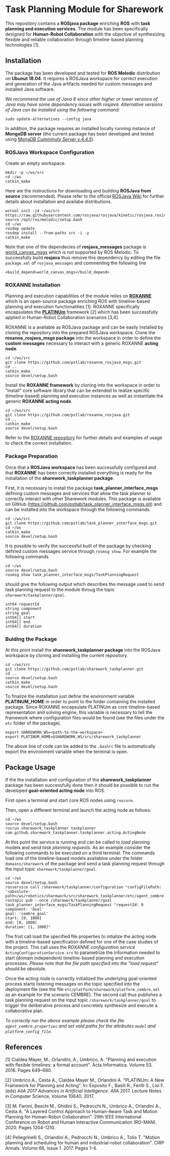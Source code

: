 # Task Planning Module for Sharework

This repository contains a **ROSjava package** enriching **ROS** with **task planning and execution services**. The module has been specifically 
designed for **Human-Robot Collaboration** with the objective of synthesizing flexible and reliable collaboration through timeline-based planning 
technologies [1].

## Installation

The package has been developed and tested for **ROS Melodic** distribution on **Ubunut 18.04**. It requires a ROSJava workspace for correct 
execution and generation of the Java artifacts needed for custom messages and installed Java software.

_We recommend the use of Java 8 since other higher or lower versions of Java may have some dependency issues with rosjava. Alternative 
versions of Java can be installed using the following command:_ 

```sudo update-alternatives --config java```

In addition, the package requires an installed locally running instance of **MongoDB server** (the current package has been 
developed and tested using [_MongDB Cumminuty Server v.4.4.5_](https://www.mongodb.com/try/download/community)). 

### ROSJava Workspace Configuration

Create an empty workspace.

```
mkdir -p ~/ws/src
cd ~/ws
catkin_make
```

Here are the instructions for downloading and building **ROSJava from source** (recommended). Please refer to the official 
[ROSJava Wiki](http://wiki.ros.org/rosjava) for further details about installation and availabe distributions.

```
wstool init -j4 ~/ws/src https://raw.githubusercontent.com/rosjava/rosjava/kinetic/rosjava.rosinstall
source /opt/ros/melodic/setup.bash
cd ~/ws
rosdep update
rosdep install --from-paths src -i -y
catkin_make
```

Note that one of the dependecies of **rosjava_messages** package is [world_canvas_msgs](http://wiki.ros.org/world_canvas_msgs) 
which is not supported by ROS Melodic. To successfully build **rosjava** thus remove this dependency by editing the file 
```package.xml``` of ```rosjava_messages``` and commenting the following line

```
<build_depend>world_canvas_msgs</build_depend>
```

### ROXANNE Installation

Planning and execution capabilities of the module relies on [**ROXANNE**](https://github.com/pstlab/roxanne_rosjava) which is an 
open-source package enriching ROS with timeline-based planning and execution functionalities [1]. ROXANNE specifically encapsulates
the [**PLATINUm**](https://github.com/pstlab/PLATINUm) framework [2] which has been successfully applied in Human-Robot Collaboration 
scenarios [3,4]. 

ROXANNE is a available as ROSJava package and can be easily installed by cloning the repository into the prepared ROSJava workspace. Clone the **roxanne_rosjava_msgs package** into the workspace in order to define the **custom messages** necessary to interact with a generic ROXANNE **acting node**.

```
cd ~/ws/src
git clone https://github.com/pstlab/roxanne_rosjava_msgs.git
cd ..
catkin_make
source devel/setup.bash
```

Install the **ROXANNE framework** by cloning into the workspace in order to "install" core software library that can be extended to realize 
specific (timeline-based) planning and execution instances as well as instantiate the generic **ROXANNE acting node**.

```
cd ~/ws/src
git clone https://github.com/pstlab/roxanne_rosjava.git
cd ..
catkin_make
source devel/setup.bash
```

Refer to the [ROXANNE repository](https://github.com/pstlab/roxanne_rosjava) for further details and examples of usage to check the correct installation.

### Package Preparation 

Once that a **ROSJava workspace** has been successfully configured and that **ROXANNE** has been correctly installed everything 
is ready for the installation of the **sharework_taskplanner package**. 

First, it is necessary to install the package **task_planner_interface_msgs** defining custom messages and services that allow the task planner to correctly interact with other Sharework modules. This package is available on GitHub (https://github.com/pstlab/task_planner_interface_msgs.git) and can be installed into the workspace through the following commands:

```
cd ~/ws/src
git clone https://github.com/pstlab/task_planner_interface_msgs.git
cd ~/ws
catkin_make
source devel/setup.bash
```

It is possible to verify the successful built of the package by checking defined custom messages service through ```rosmsg show```. For example the following commands

```
cd ~/ws
source devel/setup.bash
rosmsg show task_planner_interface_msgs/TaskPlanningRequest
```
should give the following output which describes the message used to send task planning request to the module throug the topic ```sharework/taskplanner/goal```.

```
int64 requestId
string component
string goal
int64[] start
int64[] end
int64[] duration
```

### Bulding the Package

At this point install the **sharework_taskplanner package** into the ROSJava workspace by cloning and installing the current repository.

```
cd ~/ws/src
git clone https://github.com/pstlab/sharework_taskplanner.git
cd ..
source devel/setup.bash
catkin_make
source devel/setup.bash
```

To finalize the installation just define the environment variable **PLATINUM_HOME** in order to point to the folder containing the installed package. Since ROXANNE encapsulate PLATINUm as core timeline-based representation and solving engine, this variable is necessary to tell the framework where configuration files would be found (see the files under the ```etc``` folder of the package).
 
```
export SHAREWORK_WS=<path-to-the-workspace>
export PLATINUM_HOME=$SHAREWORK_WS/src/sharework_taskplanner
```

The above line of code can be added to the ```.bashrc``` file to automatically export the environment variable when the terminal is open. 

## Package Usage 

If the the installation and configuration of the **sharework_taskplanner** package has been successfully done then it should be possible to run the developed **goal-oriented acting node** into ROS.

First open a terminal and start core ROS nodes using ```roscore```. 

Then, open a different terminal and launch the acting node as follows:

```
cd ~/ws
source devel/setup.bash
rosrun sharework_taskplanner taskplanner com.github.sharework_taskplanner.taskplanner.acting.ActingNode
```

At this point the service is running and can be called to _load_ planning models and send _task planning requests_. As an example consider the following commands to be executed on a third terminal. The commands load one of the timeline-based models availabine under the folder ```domains/sharework``` of the package and send a task planning request through the input topic ```sharework/taskplanner/goal```.

```
cd ~/ws
source devel/setup.bash
rosservice call /sharework/taskplanner/configuration "configFilePath: '<absolute-path>/ws/robotics/sharework/src/sharework_taskplanner/etc/agent_cembre.properties'"
rostopic pub --once /sharework/taskplanner/goal task_planner_interface_msgs/TaskPlanningRequest "requestId: 0
component: 'Goal'
goal: 'cembre_goal'
start: [0, 1000]
end: [0, 1000]
duration: [1, 1000]" 
```

The frist call load the specified file properties to intialize the acting node with a timeline-based specification defined for one of the case studies of the project. This call uses the _ROXANNE configuration service_ ```ActingConfigurationService.srv``` to parametrize the information needed to start (domain independent) timeline-based planning and execution processes. _Please note that the file path specified into the "load request" should be absolute._ 

Once the acting node is correctly initialized the underlying goal-oriented process starts listening messages on the topic specified into the deployment file (see the file ```etc/platform/sharework/platform_cembre.xml``` as an example for the scenario CEMBRE). The second call thus publishes a task planning request on the input topic ```/sharework/taskplanner/goal``` to trigger the deliberative process and concretely synthesize and execute a collaborative plan.


_To correctly run the above example please check the file ```agent_cembre.properties``` and set vald paths for the attributes ```model``` and ```platform_config_file```._

## References 

[1] Cialdea Mayer, M., Orlandini, A., Umbrico, A. "Planning and execution with flexible timelines: a formal account". Acta Informatica. Volume 53. 2016. Pages 649–680.

[2] Umbrico A., Cesta A., Cialdea Mayer M., Orlandini A. "PLATINUm: A New Framework for Planning and Acting". In: Esposito F., Basili R., Ferilli S., Lisi F. (eds) AI*IA 2017 Advances in Artificial Intelligence. AI*IA 2017. Lecture Notes in Computer Science, Volume 10640. 2017.

[3] M. Faroni, Beschi M., Ghidini S., Pedrocchi N., Umbrico A., Orlandini A., Cesta A. "A Layered Control Approach to Human-Aware Task and Motion Planning for Human-Robot Collaboration". 29th IEEE International Conference on Robot and Human Interactive Communication (RO-MAN). 2020. Pages 1204-1210.

[4] Pellegrinelli S., Orlandini A., Pedrocchi N., Umbrico A., Tolio T. "Motion planning and scheduling for human and industrial-robot collaboration". CIRP Annals.
Volume 66, Issue 1. 2017. Pages 1-4.
